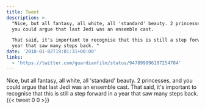 ```yaml
---
title: Tweet
description: >-
  "Nice, but all fantasy, all white, all 'standard' beauty. 2 princesses, and
  you could argue that last Jedi was an ensemble cast. 

  That said, it's important to recognise that this is still a step forward in a
  year that saw many steps back. "
date: '2018-01-02T19:01:31+00:00'
links:
  - 'https://twitter.com/guardianfilm/status/947899996187254784'
---
```

Nice, but all fantasy, all white, all 'standard' beauty. 2 princesses, and you could argue that last Jedi was an ensemble cast. 
That said, it's important to recognise that this is still a step forward in a year that saw many steps back. 
      {{< tweet 0 0 >}}
    
